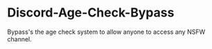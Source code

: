 # Discord-Age-Check-Bypass
Bypass's the age check system to allow anyone to access any NSFW channel.
